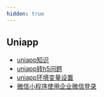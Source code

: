 ```yaml
---
hidden: true
---
```


## Uniapp
* [uniapp知识](./uniapp知识.md)
* [uniapp转h5问题](./uniapp转h5问题.md)
* [uniapp环境变量设置](./uniapp环境变量设置.md)
* [微信小程序使用企业微信登录](./微信小程序使用企业微信登录.md)
